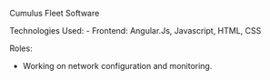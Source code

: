 Cumulus Fleet Software

Technologies Used: 
    - Frontend: Angular.Js, Javascript, HTML, CSS


Roles:

 - Working on network configuration and monitoring.
    